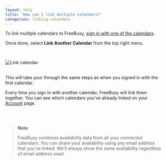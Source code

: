 ```yaml
---
layout: help
title: "How can I link multiple calendars?"
categories: linking-calendars
---
```


To link multiple calendars to FreeBusy, [sign in with one of the calendars](https://freebusy.io/connect).

Once done, select **Link Another Calendar** from the top right menu.

<br>

![Link calendar](http://i.imgur.com/T38SqzU.png)

<br>
This will take your through the same steps as when you signed in with the first calendar.

Every time you sign in with another calendar, FreeBusy will link them together.
You can see which calendars you've already linked on your [Account](https://freebusy.io/account) page.

<br><br>
> **Note**
>
> FreeBusy combines availability data from all your connected calendars.
> You can share your availability using any email address that you've linked.
> We'll always show the same availability regardless of email address used.
